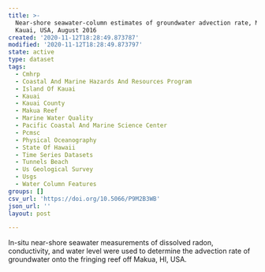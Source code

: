 ```yaml
---
title: >-
  Near-shore seawater-column estimates of groundwater advection rate, Makua,
  Kauai, USA, August 2016
created: '2020-11-12T18:28:49.873787'
modified: '2020-11-12T18:28:49.873797'
state: active
type: dataset
tags:
  - Cmhrp
  - Coastal And Marine Hazards And Resources Program
  - Island Of Kauai
  - Kauai
  - Kauai County
  - Makua Reef
  - Marine Water Quality
  - Pacific Coastal And Marine Science Center
  - Pcmsc
  - Physical Oceanography
  - State Of Hawaii
  - Time Series Datasets
  - Tunnels Beach
  - Us Geological Survey
  - Usgs
  - Water Column Features
groups: []
csv_url: 'https://doi.org/10.5066/P9M2B3WB'
json_url: ''
layout: post

---
```

In-situ near-shore seawater measurements of dissolved radon, conductivity, and water level were used to determine the advection rate of groundwater onto the fringing reef off Makua, HI, USA.
